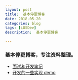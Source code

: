 ```yaml
---
layout: post
title:  基本停更博客
date: 2018-05-20
categories: blog
tags: [iOSDev]
description:  基本停更博客

---
```



### 基本停更博客，专注资料整理。

- [面试和开发笔记](https://github.com/DevDragonLi/iOSDevNotesAndInterviews)
- [开发的一些实现 demo](https://github.com/DevDragonLi/iOSDevDemo)
